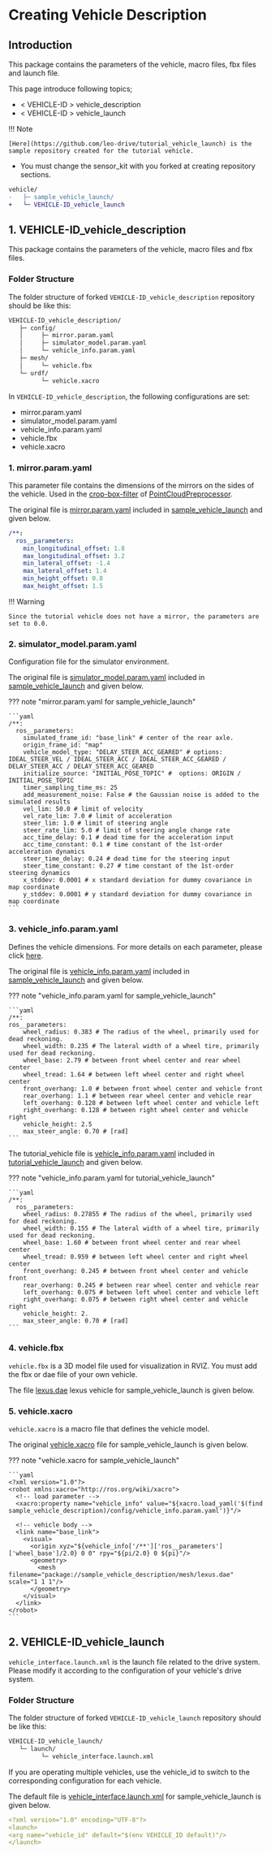 # Creating Vehicle Description

## Introduction

This package contains the parameters of the vehicle, macro files, fbx files and launch file.

This page introduce following topics;

- < VEHICLE-ID > vehicle_description
- < VEHICLE-ID > vehicle_launch

!!! Note

    [Here](https://github.com/leo-drive/tutorial_vehicle_launch) is the sample repository created for the tutorial vehicle.

- You must change the sensor_kit with you forked at creating repository sections.

```diff
vehicle/
-   ├─ sample_vehicle_launch/
+   └─ VEHICLE-ID_vehicle_launch
```

## 1. VEHICLE-ID_vehicle_description

This package contains the parameters of the vehicle, macro files and fbx files.

### Folder Structure

The folder structure of forked `VEHICLE-ID_vehicle_description` repository should be like this:

```diff
VEHICLE-ID_vehicle_description/
   ├─ config/
   │     ├─ mirror.param.yaml
   │     ├─ simulator_model.param.yaml
   │     └─ vehicle_info.param.yaml
   ├─ mesh/
   │     └─ vehicle.fbx
   └─ urdf/
         └─ vehicle.xacro
```

In `VEHICLE-ID_vehicle_description`, the following configurations are set:

- mirror.param.yaml
- simulator_model.param.yaml
- vehicle_info.param.yaml
- vehicle.fbx
- vehicle.xacro

### 1. mirror.param.yaml

This parameter file contains the dimensions of the mirrors on the sides of the vehicle.
Used in the [crop-box-filter](https://autowarefoundation.github.io/autoware.universe/main/sensing/pointcloud_preprocessor/docs/crop-box-filter/) of
[PointCloudPreprocessor](https://autowarefoundation.github.io/autoware-documentation/main/design/autoware-architecture/sensing/data-types/point-cloud/).

The original file is [mirror.param.yaml](https://github.com/autowarefoundation/sample_vehicle_launch/blob/main/sample_vehicle_description/config/mirror.param.yaml)
included in [sample_vehicle_launch](https://github.com/autowarefoundation/sample_vehicle_launch/tree/main) and given below.

```yaml
/**:
  ros__parameters:
    min_longitudinal_offset: 1.8
    max_longitudinal_offset: 3.2
    min_lateral_offset: -1.4
    max_lateral_offset: 1.4
    min_height_offset: 0.8
    max_height_offset: 1.5
```

!!! Warning

    Since the tutorial vehicle does not have a mirror, the parameters are set to 0.0.

### 2. simulator_model.param.yaml

Configuration file for the simulator environment.

The original file is [simulator_model.param.yaml](https://github.com/autowarefoundation/sample_vehicle_launch/blob/main/sample_vehicle_description/config/simulator_model.param.yaml)
included in [sample_vehicle_launch](https://github.com/autowarefoundation/sample_vehicle_launch/tree/main) and given below.

??? note "mirror.param.yaml for sample_vehicle_launch"

    ```yaml
    /**:
      ros__parameters:
        simulated_frame_id: "base_link" # center of the rear axle.
        origin_frame_id: "map"
        vehicle_model_type: "DELAY_STEER_ACC_GEARED" # options: IDEAL_STEER_VEL / IDEAL_STEER_ACC / IDEAL_STEER_ACC_GEARED / DELAY_STEER_ACC / DELAY_STEER_ACC_GEARED
        initialize_source: "INITIAL_POSE_TOPIC" #  options: ORIGIN / INITIAL_POSE_TOPIC
        timer_sampling_time_ms: 25
        add_measurement_noise: False # the Gaussian noise is added to the simulated results
        vel_lim: 50.0 # limit of velocity
        vel_rate_lim: 7.0 # limit of acceleration
        steer_lim: 1.0 # limit of steering angle
        steer_rate_lim: 5.0 # limit of steering angle change rate
        acc_time_delay: 0.1 # dead time for the acceleration input
        acc_time_constant: 0.1 # time constant of the 1st-order acceleration dynamics
        steer_time_delay: 0.24 # dead time for the steering input
        steer_time_constant: 0.27 # time constant of the 1st-order steering dynamics
        x_stddev: 0.0001 # x standard deviation for dummy covariance in map coordinate
        y_stddev: 0.0001 # y standard deviation for dummy covariance in map coordinate
    ```

### 3. vehicle_info.param.yaml

Defines the vehicle dimensions. For more details on each parameter, please click [here](https://autowarefoundation.github.io/autoware-documentation/main/design/autoware-interfaces/components/vehicle-dimensions/).

The original file is [vehicle_info.param.yaml](https://github.com/autowarefoundation/sample_vehicle_launch/blob/main/sample_vehicle_description/config/vehicle_info.param.yaml)
included in [sample_vehicle_launch](https://github.com/autowarefoundation/sample_vehicle_launch/tree/main) and given below.

??? note "vehicle_info.param.yaml for sample_vehicle_launch"

    ```yaml
    /**:
    ros__parameters:
        wheel_radius: 0.383 # The radius of the wheel, primarily used for dead reckoning.
        wheel_width: 0.235 # The lateral width of a wheel tire, primarily used for dead reckoning.
        wheel_base: 2.79 # between front wheel center and rear wheel center
        wheel_tread: 1.64 # between left wheel center and right wheel center
        front_overhang: 1.0 # between front wheel center and vehicle front
        rear_overhang: 1.1 # between rear wheel center and vehicle rear
        left_overhang: 0.128 # between left wheel center and vehicle left
        right_overhang: 0.128 # between right wheel center and vehicle right
        vehicle_height: 2.5
        max_steer_angle: 0.70 # [rad]
    ```

The tutorial_vehicle file is [vehicle_info.param.yaml](https://github.com/leo-drive/tutorial_vehicle_launch/blob/main/tutorial_vehicle_description/config/vehicle_info.param.yaml)
included in [tutorial_vehicle_launch](https://github.com/leo-drive/tutorial_vehicle_launch/tree/main) and given below.

??? note "vehicle_info.param.yaml for tutorial_vehicle_launch"

    ```yaml
    /**:
      ros__parameters:
        wheel_radius: 0.27855 # The radius of the wheel, primarily used for dead reckoning.
        wheel_width: 0.155 # The lateral width of a wheel tire, primarily used for dead reckoning.
        wheel_base: 1.60 # between front wheel center and rear wheel center
        wheel_tread: 0.959 # between left wheel center and right wheel center
        front_overhang: 0.245 # between front wheel center and vehicle front
        rear_overhang: 0.245 # between rear wheel center and vehicle rear
        left_overhang: 0.075 # between left wheel center and vehicle left
        right_overhang: 0.075 # between right wheel center and vehicle right
        vehicle_height: 2.
        max_steer_angle: 0.70 # [rad]
    ```

### 4. vehicle.fbx

`vehicle.fbx` is a 3D model file used for visualization in RVIZ.
You must add the fbx or dae file of your own vehicle.

The file [lexus.dae](https://github.com/autowarefoundation/sample_vehicle_launch/tree/main/sample_vehicle_description/mesh) lexus vehicle for sample_vehicle_launch is given below.

### 5. vehicle.xacro

`vehicle.xacro` is a macro file that defines the vehicle model.

The original [vehicle.xacro](https://github.com/autowarefoundation/sample_vehicle_launch/blob/main/sample_vehicle_description/urdf/vehicle.xacro) file for sample_vehicle_launch is given below.

??? note "vehicle.xacro for sample_vehicle_launch"

    ```yaml
    <?xml version="1.0"?>
    <robot xmlns:xacro="http://ros.org/wiki/xacro">
      <!-- load parameter -->
      <xacro:property name="vehicle_info" value="${xacro.load_yaml('$(find sample_vehicle_description)/config/vehicle_info.param.yaml')}"/>

      <!-- vehicle body -->
      <link name="base_link">
        <visual>
          <origin xyz="${vehicle_info['/**']['ros__parameters']['wheel_base']/2.0} 0 0" rpy="${pi/2.0} 0 ${pi}"/>
          <geometry>
            <mesh filename="package://sample_vehicle_description/mesh/lexus.dae" scale="1 1 1"/>
          </geometry>
        </visual>
      </link>
    </robot>
    ```

## 2. VEHICLE-ID_vehicle_launch

`vehicle_interface.launch.xml` is the launch file related to the drive system. Please modify it according
to the configuration of your vehicle's drive system.

### Folder Structure

The folder structure of forked `VEHICLE-ID_vehicle_launch` repository should be like this:

```diff
VEHICLE-ID_vehicle_launch/
   └─ launch/
         └─ vehicle_interface.launch.xml
```

If you are operating multiple vehicles, use the vehicle_id to switch to the corresponding configuration for each vehicle.

The default file is [vehicle_interface.launch.xml](https://github.com/autowarefoundation/sample_vehicle_launch/blob/main/sample_vehicle_launch/launch/vehicle_interface.launch.xml) for sample_vehicle_launch is given below.

```yaml
<?xml version="1.0" encoding="UTF-8"?>
<launch>
<arg name="vehicle_id" default="$(env VEHICLE_ID default)"/>
</launch>
```
